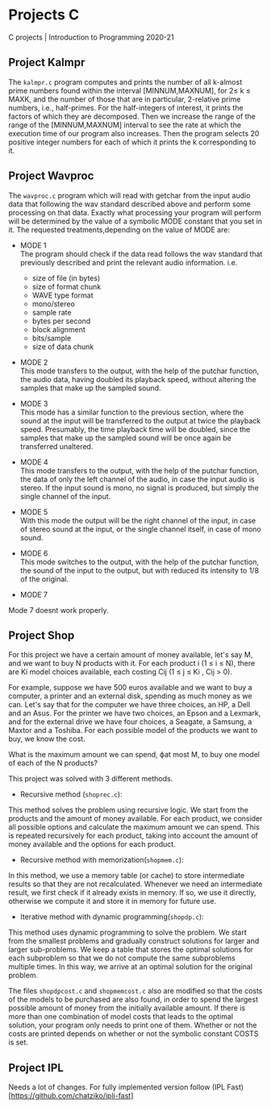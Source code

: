 # Projects C
C projects | Introduction to Programming 2020-21

## Project Kalmpr

The ```kalmpr.c``` program computes and prints the number of all k-almost prime numbers found within the interval [MINNUM,MAXNUM], for 2≤ k ≤ MAXK, and the number of those that are in particular, 2-relative prime numbers, i.e., half-primes. For the half-integers of interest, it prints the factors of which they are decomposed. Then we increase the range of the range of the [MINNUM,MAXNUM] interval to see the rate at which the execution time of our program also increases. Then the program selects 20 positive integer numbers for each of which it prints the k corresponding to it.

## Project Wavproc

The ```wavproc.c``` program which will read with getchar from the input audio data that following the wav standard described above and perform some processing on that data. Exactly what processing your program will perform will be determined by the value of a symbolic MODE constant that you set in it. The requested treatments,depending on the value of MODE are:

* MODE 1<br>
The program should check if the data read follows the wav standard that
previously described and print the relevant audio information. i.e.

  - size of file (in bytes)
  - size of format chunk 
  - WAVE type format
  - mono/stereo
  - sample rate
  - bytes per second
  - block alignment
  - bits/sample
  - size of data chunk

* MODE 2<br>
This mode transfers to the output, with the help of the putchar function, the audio data, having doubled
its playback speed, without altering the samples that make up the sampled sound.

* MODE 3<br>
This mode has a similar function to the previous section, where the sound at the input will be transferred to the output at twice the playback speed. 
Presumably, the time playback time will be doubled, since the samples that make up the sampled sound will be once again be transferred unaltered.

* MODE 4<br>
Τhis mode transfers to the output, with the help of the putchar function, the data of only the left channel of the audio, 
in case the input audio is stereo. If the input sound is mono, no signal is produced, but simply the single channel of the input.

* MODE 5<br>
With this mode the output will be the right channel of the input, in case of stereo sound at the input, or the single channel itself, in case of mono sound.

* MODE 6<br>
This mode switches to the output, with the help of the putchar function, the sound of the input to the output, but with reduced its intensity to 1/8 of the original.

* MODE 7<br>

Mode 7 doesnt work properly.

## Project Shop

For this project we have a certain amount of money available, let's say M, and we want to buy N products with it. For each product i (1 ≤ i ≤ N), there are Ki model choices available, each costing Cij (1 ≤ j ≤ Ki , Cij > 0). 

For example, suppose we have 500 euros available and we want to buy a computer, a printer and an external disk, spending as much money as we can. Let's say that for the computer we have three choices, an HP, a Dell and an Asus. For the printer we have two choices, an Epson and a Lexmark, and for the external drive we have four choices, a Seagate, a Samsung, a Maxtor and a Toshiba. For each possible model of the products we want to buy, we know the cost. 

What is the maximum amount we can spend, ϕat most M, to buy one model of each of the N products?

This project was solved with 3 different methods.

* Recursive method (```shoprec.c```):<br>

This method solves the problem using recursive logic. We start from the products and the amount of money available. For each product, we consider all possible options and calculate the maximum amount we can spend. This is repeated recursively for each product, taking into account the amount of money available and the options for each product.

* Recursive method with memorization(```shopmem.c```):<br>

In this method, we use a memory table (or cache) to store intermediate results so that they are not recalculated. Whenever we need an intermediate result, we first check if it already exists in memory. If so, we use it directly, otherwise we compute it and store it in memory for future use.

* Iterative method with dynamic programming(```shopdp.c```): <br>

This method uses dynamic programming to solve the problem. We start from the smallest problems and gradually construct solutions for larger and larger sub-problems. We keep a table that stores the optimal solutions for each subproblem so that we do not compute the same subproblems multiple times. In this way, we arrive at an optimal solution for the original problem.

The files ```shopdpcost.c``` and ```shopmemcost.c``` also are modified so that the costs of the models to be purchased are also found, in order to spend the largest possible amount of money from the initially available amount. If there is more than one combination of model costs that leads to the optimal solution, your program only needs to print one of them. Whether or not the costs are printed depends on whether or not the symbolic constant COSTS is set. 

## Project IPL

Needs a lot of changes. For fully implemented version follow (IPL Fast)[https://github.com/chatziko/ipli-fast]